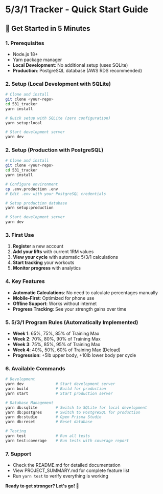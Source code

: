 # 5/3/1 Tracker - Quick Start Guide

## 🚀 Get Started in 5 Minutes

### 1. Prerequisites
- Node.js 18+
- Yarn package manager
- **Local Development**: No additional setup (uses SQLite)
- **Production**: PostgreSQL database (AWS RDS recommended)

### 2. Setup (Local Development with SQLite)
```bash
# Clone and install
git clone <your-repo>
cd 531_tracker
yarn install

# Quick setup with SQLite (zero configuration)
yarn setup:local

# Start development server
yarn dev
```

### 2. Setup (Production with PostgreSQL)
```bash
# Clone and install
git clone <your-repo>
cd 531_tracker
yarn install

# Configure environment
cp .env.production .env
# Edit .env with your PostgreSQL credentials

# Setup production database
yarn setup:production

# Start development server
yarn dev
```

### 3. First Use
1. **Register** a new account
2. **Add your lifts** with current 1RM values
3. **View your cycle** with automatic 5/3/1 calculations
4. **Start tracking** your workouts
5. **Monitor progress** with analytics

### 4. Key Features
- **Automatic Calculations**: No need to calculate percentages manually
- **Mobile-First**: Optimized for phone use
- **Offline Support**: Works without internet
- **Progress Tracking**: See your strength gains over time

### 5. 5/3/1 Program Rules (Automatically Implemented)
- **Week 1**: 65%, 75%, 85% of Training Max
- **Week 2**: 70%, 80%, 90% of Training Max  
- **Week 3**: 75%, 85%, 95% of Training Max
- **Week 4**: 40%, 50%, 60% of Training Max (Deload)
- **Progression**: +5lb upper body, +10lb lower body per cycle

### 6. Available Commands
```bash
# Development
yarn dev              # Start development server
yarn build            # Build for production
yarn start            # Start production server

# Database Management
yarn db:sqlite        # Switch to SQLite for local development
yarn db:postgres      # Switch to PostgreSQL for production
yarn db:studio        # Open Prisma Studio
yarn db:reset         # Reset database

# Testing
yarn test             # Run all tests
yarn test:coverage    # Run tests with coverage report
```

### 7. Support
- Check the README.md for detailed documentation
- View PROJECT_SUMMARY.md for complete feature list
- Run `yarn test` to verify everything is working

**Ready to get stronger? Let's go! 💪**
